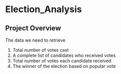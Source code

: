 # Election_Analysis

## Project Overview

The data we need to retrieve
1) Total number of votes cast
2) A complete list of candidates who received votes
3) Total number of votes each candidate received
5) The winner of the election based on popular vote
